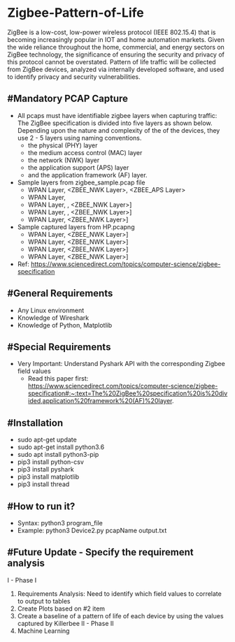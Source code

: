 # Zigbee-Pattern-of-Life

ZigBee is a low-cost, low-power wireless protocol (IEEE 802.15.4) that is becoming increasingly popular in IOT and home automation markets.  Given the wide reliance throughout the home, commercial, and energy sectors on ZigBee technology, the significance of ensuring the security and privacy of this protocol cannot be overstated. Pattern of life traffic will be collected from ZigBee devices, analyzed via internally developed software, and used to identify privacy and security vulnerabilities.

#Mandatory PCAP Capture
-----------------------
- All pcaps must have identifiable zigbee layers when capturing traffic: The ZigBee specification is divided into five layers as shown below. Depending upon the nature and complexity of the of the devices, they use 2 - 5 layers using naming conventions.
   + the physical (PHY) layer
   + the medium access control (MAC) layer
   + the network (NWK) layer
   + the application support (APS) layer
   + and the application framework (AF) layer.
- Sample layers from zigbee_sample.pcap file
   - WPAN Layer, <ZBEE_NWK Layer>, <ZBEE_APS Layer>
   - WPAN Layer, 
   - WPAN Layer, , <ZBEE_NWK Layer>]
   - WPAN Layer, , <ZBEE_NWK Layer>]
   - WPAN Layer, <ZBEE_NWK Layer>]
- Sample captured layers from HP.pcapng
   + WPAN Layer, <ZBEE_NWK Layer>]
   + WPAN Layer,  <ZBEE_NWK Layer>]
   + WPAN Layer,  <ZBEE_NWK Layer>]
   + WPAN Layer,  <ZBEE_NWK Layer>]
- Ref: https://www.sciencedirect.com/topics/computer-science/zigbee-specification
 
#General Requirements
---------------------
- Any Linux environment
- Knowledge of Wireshark
- Knowledge of Python, Matplotlib

#Special Requirements
---------------------
- Very Important: Understand Pyshark API with the corresponding Zigbee field values
  + Read this paper first: https://www.sciencedirect.com/topics/computer-science/zigbee-specification#:~:text=The%20ZigBee%20specification%20is%20divided,application%20framework%20(AF)%20layer.

#Installation
-------------
- sudo apt-get update
- sudo apt-get install python3.6
- sudo apt install python3-pip
- pip3 install python-csv
- pip3 install pyshark
- pip3 install matplotlib
- pip3 install thread

#How to run it?
---------------
- Syntax: python3 program_file 
- Example: python3 Device2.py pcapName output.txt  
 
  
#Future Update - Specify the requirement analysis
---------------------------------
I - Phase I
1. Requirements Analysis: Need to identify which field values to correlate to output to tables 
2. Create Plots based on #2 item
3. Create a baseline of a pattern of life of each device by using the values captured by Killerbee
II - Phase II
1. Machine Learning

